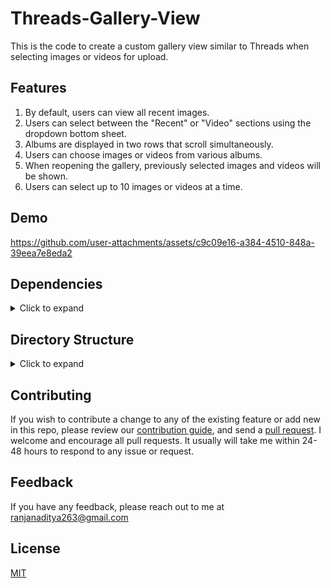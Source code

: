 # Threads-Gallery-View
This is the code to create a custom gallery view similar to Threads when selecting images or videos for upload.

## Features
1. By default, users can view all recent images.
2. Users can select between the "Recent" or "Video" sections using the dropdown bottom sheet.
3. Albums are displayed in two rows that scroll simultaneously.
4. Users can choose images or videos from various albums.
5. When reopening the gallery, previously selected images and videos will be shown.
6. Users can select up to 10 images or videos at a time.

## Demo
https://github.com/user-attachments/assets/c9c09e16-a384-4510-848a-39eea7e8eda2


## Dependencies
<details>
     <summary> Click to expand </summary>
     
* [photo_manager](https://pub.dev/packages/photo_manager)
* [cupertino_icons](https://pub.dev/packages/cupertino_icons)
* [cached_network_image](https://pub.dev/packages/cached_network_image)
     
</details>

## Directory Structure
<details>
     <summary> Click to expand </summary>
  
```
|-- lib
|   |-- models
|   |   |-- asset_model.dart
|   |-- main.dart
|   |-- screens
|   |   |-- widgets
|   |   |   |-- album_summary.dart
|   |   |   |-- album_thumbnail.dart
|   |   |   |-- asset_grid_view.dart
|   |   |   |-- asset_thumbnail.dart
|   |   |-- album_selection_screen.dart
|   |   |-- home_screen.dart
|   |   |-- photo_gallery_screen.dart
|   |-- utils
|   |   |-- asset_thumbnail_cache.dart
|   |   |-- permission_helper.dart
|-- pubspec.yaml
```

</details>

## Contributing

If you wish to contribute a change to any of the existing feature or add new in this repo,
please review our [contribution guide](https://github.com/aditya263/Threads-Gallery-View/blob/main/CONTRIBUTING.md),
and send a [pull request](https://github.com/aditya263/Threads-Gallery-View/pulls). I welcome and encourage all pull requests. It usually will take me within 24-48 hours to respond to any issue or request.


## Feedback

If you have any feedback, please reach out to me at ranjanaditya263@gmail.com

## License

[MIT](https://choosealicense.com/licenses/mit/)
